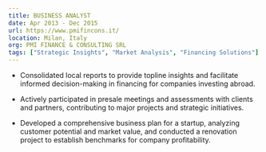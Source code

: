 ```yaml
---
title: BUSINESS ANALYST 
date: Apr 2013 - Dec 2015
url: https://www.pmifincons.it/
location: Milan, Italy
org: PMI FINANCE & CONSULTING SRL 
tags: ["Strategic Insights", "Market Analysis", "Financing Solutions"]
---
```


- Consolidated local reports to provide topline insights and facilitate informed decision-making in financing for companies investing abroad. 

- Actively participated in presale meetings and assessments with clients and partners, contributing to major projects and strategic initiatives.

- Developed a comprehensive business plan for a startup, analyzing customer potential and market value, and conducted a renovation project to establish benchmarks for company profitability.